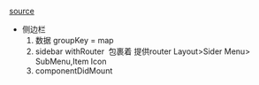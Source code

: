[source](https://juejin.im/post/5b6be6c7e51d4519044ad684)

- 侧边栏
  1. 数据
    groupKey = map
  2. sidebar
    withRouter  包裹着 提供router 
    Layout>Sider  Menu> SubMenu,Item Icon 
  3. componentDidMount
  